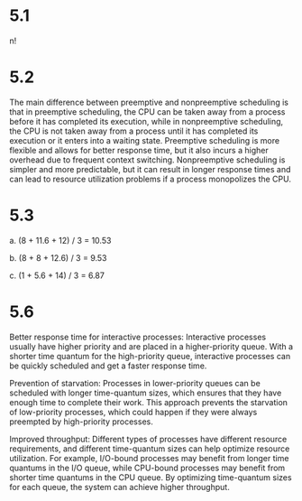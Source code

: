 # 5.1 

n!

# 5.2

The main difference between preemptive and nonpreemptive scheduling is that in preemptive scheduling, the CPU can be taken away from a process before it has completed its execution, while in nonpreemptive scheduling, the CPU is not taken away from a process until it has completed its execution or it enters into a waiting state. Preemptive scheduling is more flexible and allows for better response time, but it also incurs a higher overhead due to frequent context switching. Nonpreemptive scheduling is simpler and more predictable, but it can result in longer response times and can lead to resource utilization problems if a process monopolizes the CPU.

# 5.3

a. (8 + 11.6 + 12) / 3 = 10.53

b. (8 + 8 + 12.6) / 3 = 9.53

c. (1 + 5.6 + 14) / 3 = 6.87

# 5.6

Better response time for interactive processes: Interactive processes usually have higher priority and are placed in a higher-priority queue. With a shorter time quantum for the high-priority queue, interactive processes can be quickly scheduled and get a faster response time.

Prevention of starvation: Processes in lower-priority queues can be scheduled with longer time-quantum sizes, which ensures that they have enough time to complete their work. This approach prevents the starvation of low-priority processes, which could happen if they were always preempted by high-priority processes.

Improved throughput: Different types of processes have different resource requirements, and different time-quantum sizes can help optimize resource utilization. For example, I/O-bound processes may benefit from longer time quantums in the I/O queue, while CPU-bound processes may benefit from shorter time quantums in the CPU queue. By optimizing time-quantum sizes for each queue, the system can achieve higher throughput.
